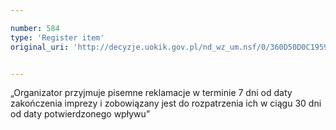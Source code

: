 ```yaml
---

number: 584
type: 'Register item'
original_uri: 'http://decyzje.uokik.gov.pl/nd_wz_um.nsf/0/360D50D0C1959417C12572DD003295F4?OpenDocument'


---
```


„Organizator przyjmuje pisemne reklamacje w terminie 7 dni od daty zakończenia imprezy i zobowiązany jest do rozpatrzenia ich w ciągu 30 dni od daty potwierdzonego wpływu”
